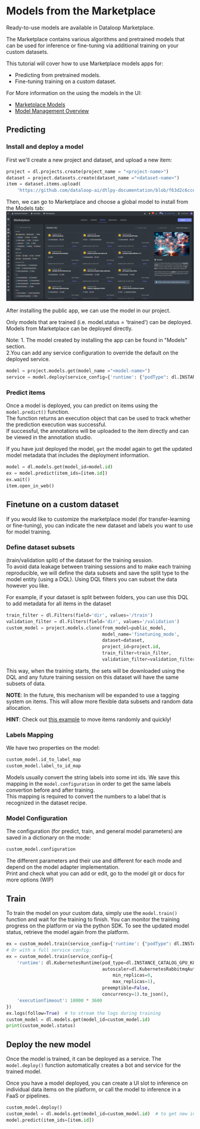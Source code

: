 # Models from the Marketplace  
  
Ready-to-use models are available in Dataloop Marketplace.  
  
The Marketplace contains various algorithms and pretrained models that can be used for inference or fine-tuning via additional training on your custom datasets.  
  
This tutorial will cover how to use Marketplace models apps for:  
  
- Predicting from pretrained models.  
- Fine-tuning training on a custom dataset.  
  
For More information on the using the models in the UI:  
  
- [Marketplace Models](https://dataloop.ai/docs/startline-models)  
- [Model Management Overview](https://dataloop.ai/docs/model-management-overview)  
## Predicting  
  
### Install and deploy a model  
  
First we'll create a new project and dataset, and upload a new item:  
  

```python
project = dl.projects.create(project_name = "<project-name>")
dataset = project.datasets.create(dataset_name ="<dataset-name>")
item = dataset.items.upload(
    'https://github.com/dataloop-ai/dtlpy-documentation/blob/f63d2c6ccefbde90255d7a00bdf9cda45f24cb6f/assets/images/hamster.jpg?raw=true')
```
Then, we can go to Marketplace and choose a global model to install from the Models tab:  
![Marketplace Model Public Models](../../../assets/images/model_management/marketplace-models.png)  
  
After installing the public app, we can use the model in our project.  
  
Only models that are trained (i.e. model.status = 'trained') can be deployed. Models from Marketplace can be deployed directly.  
  
Note:   1. The model created by installing the app can be found in "Models" section.  
        2.You can add any service configuration to override the default on the deployed service.  

```python
model = project.models.get(model_name ="<model-name>")
service = model.deploy(service_config={'runtime': {"podType": dl.INSTANCE_CATALOG_REGULAR_S}})
```
  
### Predict items  
  
Once a model is deployed, you can predict on items using the `model.predict()` function.  
The function returns an execution object that can be used to track whether the prediction execution was successful.  
If successful, the annotations will be uploaded to the item directly and can be viewed in the annotation studio.  
  
If you have just deployed the model, `get` the model again to get the updated model metadata that includes the deployment information.  
  

```python
model = dl.models.get(model_id=model.id)
ex = model.predict(item_ids=[item.id])
ex.wait()
item.open_in_web()
```
  
## Finetune on a custom dataset  
  
If you would like to customize the marketplace model (for transfer-learning or fine-tuning), you can indicate the new dataset and labels you want to use for model training.  
  
### Define dataset subsets  
(train/validation split) of the dataset for the training session.  
To avoid data leakage between training sessions and to make each training reproducible, we will define the data subsets and save the split type to the model entity (using a DQL). Using DQL filters you can subset the data however you like.  
  
For example, if your dataset is split between folders, you can use this DQL to add metadata for all items in the dataset  

```python
train_filter = dl.Filters(field='dir', values='/train')
validation_filter = dl.Filters(field='dir', values='/validation')
custom_model = project.models.clone(from_model=public_model,
                                    model_name='finetuning_mode',
                                    dataset=dataset,
                                    project_id=project.id,
                                    train_filter=train_filter,
                                    validation_filter=validation_filter)
```
This way, when the training starts, the sets will be downloaded using the DQL and any future training session on this dataset will have the same subsets of data.  
  
**NOTE**: In the future, this mechanism will be expanded to use a tagging system on items. This will allow more flexible data subsets and random data allocation.  
  
**HINT**: Check out [this example](https://github.com/dataloop-ai/dtlpy-documentation/blob/main/examples/items/random_split_to_folders.py) to move items randomly and quickly!  
  
### Labels Mapping  
We have two properties on the model:  
  
```python  
custom_model.id_to_label_map  
custom_model.label_to_id_map  
```  
  
Models usually convert the string labels into some int ids. We save this mapping in the `model.configuration` in order to get the same labels convertion before and after training.  
This mapping is required to convert the numbers to a label that is recognized in the dataset recipe.  
  
### Model Configuration  
The configuration (for predict, train, and general model parameters) are saved in a dictionary on the mode:  
  
```python  
custom_model.configuration  
```  
  
The different parameters and their use and different for each mode and depend on the model adapter implementation.  
Print and check what you can add or edit, go to the model git or docs for more options (WIP)  
  
## Train  
  
To train the model on your custom data, simply use the `model.train()` function and wait for the training to finish. You can monitor the training progress on the platform or via the python SDK. To see the updated model status, retrieve the model again from the platform.  
  

```python
ex = custom_model.train(service_config={'runtime': {"podType": dl.INSTANCE_CATALOG_REGULAR_S}})
# Or with a full service config:
ex = custom_model.train(service_config={
    'runtime': dl.KubernetesRuntime(pod_type=dl.INSTANCE_CATALOG_GPU_K80_S,
                                    autoscaler=dl.KubernetesRabbitmqAutoscaler(
                                        min_replicas=0,
                                        max_replicas=1),
                                    preemptible=False,
                                    concurrency=1).to_json(),
    'executionTimeout': 10000 * 3600
})
ex.logs(follow=True)  # to stream the logs during training
custom_model = dl.models.get(model_id=custom_model.id)
print(custom_model.status)
```
## Deploy the new model  
  
Once the model is trained, it can be deployed as a service. The `model.deploy()` function automatically creates a bot and service for the trained model.  
  
Once you have a model deployed, you can create a UI slot to inference on individual data items on the platform, or call the model to inference in a FaaS or pipelines.  
  

```python
custom_model.deploy()
custom_model = dl.models.get(model_id=custom_model.id)  # to get new information on the deployed service
model.predict(item_ids=[item.id])
```
